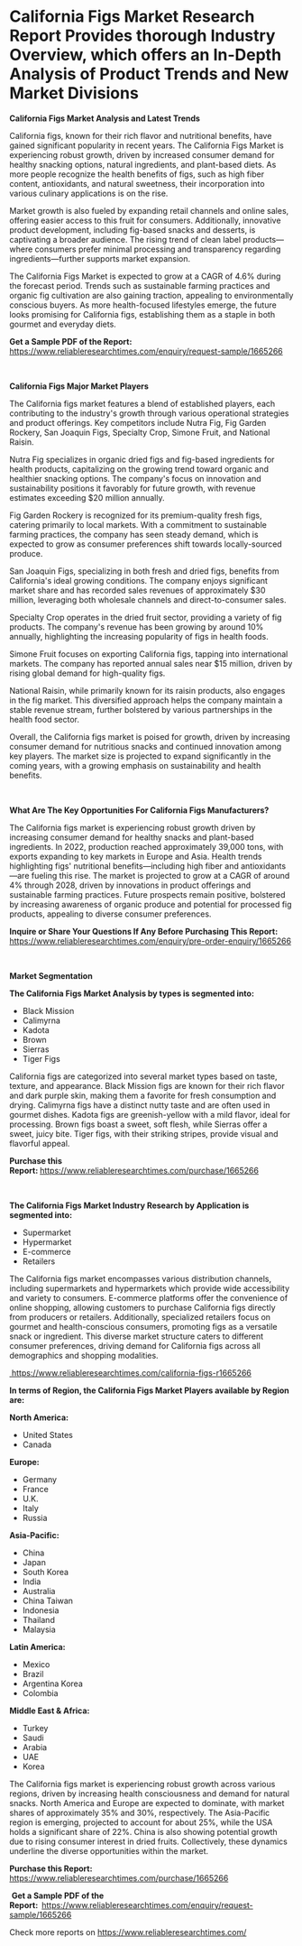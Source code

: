 <p><h1>California Figs Market Research Report Provides thorough Industry Overview, which offers an In-Depth Analysis of Product Trends and New Market Divisions</h1></p><p><strong>California Figs Market Analysis and Latest Trends</strong></p>
<p><p>California figs, known for their rich flavor and nutritional benefits, have gained significant popularity in recent years. The California Figs Market is experiencing robust growth, driven by increased consumer demand for healthy snacking options, natural ingredients, and plant-based diets. As more people recognize the health benefits of figs, such as high fiber content, antioxidants, and natural sweetness, their incorporation into various culinary applications is on the rise.</p><p>Market growth is also fueled by expanding retail channels and online sales, offering easier access to this fruit for consumers. Additionally, innovative product development, including fig-based snacks and desserts, is captivating a broader audience. The rising trend of clean label products—where consumers prefer minimal processing and transparency regarding ingredients—further supports market expansion.</p><p>The California Figs Market is expected to grow at a CAGR of 4.6% during the forecast period. Trends such as sustainable farming practices and organic fig cultivation are also gaining traction, appealing to environmentally conscious buyers. As more health-focused lifestyles emerge, the future looks promising for California figs, establishing them as a staple in both gourmet and everyday diets.</p></p>
<p><strong>Get a Sample PDF of the Report:&nbsp;</strong> <a href="https://www.reliableresearchtimes.com/enquiry/request-sample/1665266?utm_campaign=2196&utm_medium=2&utm_source=Github&utm_content=ia&utm_term=07042025&utm_id=california-figs">https://www.reliableresearchtimes.com/enquiry/request-sample/1665266</a></p>
<p>&nbsp;</p>
<p><strong>California Figs Major Market Players</strong></p>
<p><p>The California figs market features a blend of established players, each contributing to the industry's growth through various operational strategies and product offerings. Key competitors include Nutra Fig, Fig Garden Rockery, San Joaquin Figs, Specialty Crop, Simone Fruit, and National Raisin.</p><p>Nutra Fig specializes in organic dried figs and fig-based ingredients for health products, capitalizing on the growing trend toward organic and healthier snacking options. The company's focus on innovation and sustainability positions it favorably for future growth, with revenue estimates exceeding $20 million annually.</p><p>Fig Garden Rockery is recognized for its premium-quality fresh figs, catering primarily to local markets. With a commitment to sustainable farming practices, the company has seen steady demand, which is expected to grow as consumer preferences shift towards locally-sourced produce.</p><p>San Joaquin Figs, specializing in both fresh and dried figs, benefits from California's ideal growing conditions. The company enjoys significant market share and has recorded sales revenues of approximately $30 million, leveraging both wholesale channels and direct-to-consumer sales.</p><p>Specialty Crop operates in the dried fruit sector, providing a variety of fig products. The company's revenue has been growing by around 10% annually, highlighting the increasing popularity of figs in health foods.</p><p>Simone Fruit focuses on exporting California figs, tapping into international markets. The company has reported annual sales near $15 million, driven by rising global demand for high-quality figs.</p><p>National Raisin, while primarily known for its raisin products, also engages in the fig market. This diversified approach helps the company maintain a stable revenue stream, further bolstered by various partnerships in the health food sector.</p><p>Overall, the California figs market is poised for growth, driven by increasing consumer demand for nutritious snacks and continued innovation among key players. The market size is projected to expand significantly in the coming years, with a growing emphasis on sustainability and health benefits.</p></p>
<p>&nbsp;</p>
<p><strong>What Are The Key Opportunities For California Figs Manufacturers?</strong></p>
<p><p>The California figs market is experiencing robust growth driven by increasing consumer demand for healthy snacks and plant-based ingredients. In 2022, production reached approximately 39,000 tons, with exports expanding to key markets in Europe and Asia. Health trends highlighting figs' nutritional benefits—including high fiber and antioxidants—are fueling this rise. The market is projected to grow at a CAGR of around 4% through 2028, driven by innovations in product offerings and sustainable farming practices. Future prospects remain positive, bolstered by increasing awareness of organic produce and potential for processed fig products, appealing to diverse consumer preferences.</p></p>
<p><strong>Inquire or Share Your Questions If Any Before Purchasing This Report:</strong> <a href="https://www.reliableresearchtimes.com/enquiry/pre-order-enquiry/1665266?utm_campaign=2196&utm_medium=2&utm_source=Github&utm_content=ia&utm_term=07042025&utm_id=california-figs">https://www.reliableresearchtimes.com/enquiry/pre-order-enquiry/1665266</a></p>
<p>&nbsp;</p>
<p><strong>Market Segmentation</strong></p>
<p><strong>The California Figs Market Analysis by types is segmented into:</strong></p>
<p><ul><li>Black Mission</li><li>Calimyrna</li><li>Kadota</li><li>Brown</li><li>Sierras</li><li>Tiger Figs</li></ul></p>
<p><p>California figs are categorized into several market types based on taste, texture, and appearance. Black Mission figs are known for their rich flavor and dark purple skin, making them a favorite for fresh consumption and drying. Calimyrna figs have a distinct nutty taste and are often used in gourmet dishes. Kadota figs are greenish-yellow with a mild flavor, ideal for processing. Brown figs boast a sweet, soft flesh, while Sierras offer a sweet, juicy bite. Tiger figs, with their striking stripes, provide visual and flavorful appeal.</p></p>
<p><strong>Purchase this Report:&nbsp;</strong><a href="https://www.reliableresearchtimes.com/purchase/1665266?utm_campaign=2196&utm_medium=2&utm_source=Github&utm_content=ia&utm_term=07042025&utm_id=california-figs">https://www.reliableresearchtimes.com/purchase/1665266</a></p>
<p>&nbsp;</p>
<p><strong>The California Figs Market Industry Research by Application is segmented into:</strong></p>
<p><ul><li>Supermarket</li><li>Hypermarket</li><li>E-commerce</li><li>Retailers</li></ul></p>
<p><p>The California figs market encompasses various distribution channels, including supermarkets and hypermarkets which provide wide accessibility and variety to consumers. E-commerce platforms offer the convenience of online shopping, allowing customers to purchase California figs directly from producers or retailers. Additionally, specialized retailers focus on gourmet and health-conscious consumers, promoting figs as a versatile snack or ingredient. This diverse market structure caters to different consumer preferences, driving demand for California figs across all demographics and shopping modalities.</p></p>
<p><a href="https://www.reliableresearchtimes.com/california-figs-r1665266?utm_campaign=2196&utm_medium=2&utm_source=Github&utm_content=ia&utm_term=07042025&utm_id=california-figs">&nbsp;https://www.reliableresearchtimes.com/california-figs-r1665266</a></p>
<p><strong>In terms of Region, the California Figs Market Players available by Region are:</strong></p>
<p>
    <p> <strong> North America: </strong>
        <ul>
            <li>United States</li>
            <li>Canada</li>
        </ul>
        </p> 
    <p> <strong> Europe: </strong>
        <ul>
            <li>Germany</li>
            <li>France</li>
            <li>U.K.</li>
            <li>Italy</li>
            <li>Russia</li>
        </ul>
        </p> 
    <p> <strong> Asia-Pacific: </strong>
        <ul>
            <li>China</li>
            <li>Japan</li>
            <li>South Korea</li>
            <li>India</li>
            <li>Australia</li>
            <li>China Taiwan</li>
            <li>Indonesia</li>
            <li>Thailand</li>
            <li>Malaysia</li>
        </ul>
        </p> 
    <p> <strong> Latin America: </strong>
        <ul>
            <li>Mexico</li>
            <li>Brazil</li>
            <li>Argentina Korea</li>
            <li>Colombia</li>
        </ul>
        </p> 
    <p> <strong> Middle East & Africa: </strong>
        <ul>
            <li>Turkey</li>
            <li>Saudi</li>
            <li>Arabia</li>
            <li>UAE</li>
            <li>Korea</li>
        </ul>
    </p>
    </p>
<p><p>The California figs market is experiencing robust growth across various regions, driven by increasing health consciousness and demand for natural snacks. North America and Europe are expected to dominate, with market shares of approximately 35% and 30%, respectively. The Asia-Pacific region is emerging, projected to account for about 25%, while the USA holds a significant share of 22%. China is also showing potential growth due to rising consumer interest in dried fruits. Collectively, these dynamics underline the diverse opportunities within the market.</p></p>
<p><strong>Purchase this Report: </strong><a href="https://www.reliableresearchtimes.com/purchase/1665266?utm_campaign=2196&utm_medium=2&utm_source=Github&utm_content=ia&utm_term=07042025&utm_id=california-figs">https://www.reliableresearchtimes.com/purchase/1665266</a></p>
<p>&nbsp;<strong>Get a Sample PDF of the Report:&nbsp;&nbsp;</strong><a href="https://www.reliableresearchtimes.com/enquiry/request-sample/1665266?utm_campaign=2196&utm_medium=2&utm_source=Github&utm_content=ia&utm_term=07042025&utm_id=california-figs">https://www.reliableresearchtimes.com/enquiry/request-sample/1665266</a></p>
<p><strong></strong></p>
<p>Check more reports on <a href="https://www.reliableresearchtimes.com/?utm_campaign=2196&utm_medium=2&utm_source=Github&utm_content=ia&utm_term=07042025&utm_id=california-figs">https://www.reliableresearchtimes.com/</a></p>